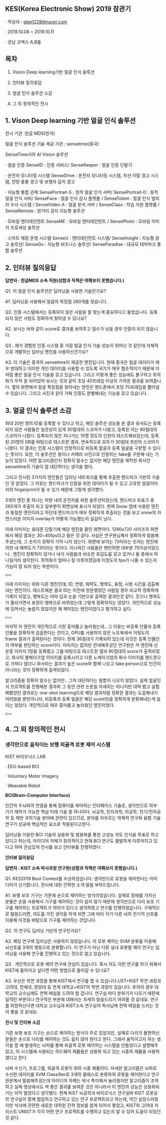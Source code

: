 ## KES(Korea Electronic Show) 2019 참관기

·       작성자 : glee1228@naver.com

·       2019.10.08 ~ 2019.10.11

·       강남 코엑스 A,B홀

 

## 목차

1. Vision Deep learning기반 얼굴 인식 솔루션

2. 인터뷰 질의응답

3. 얼굴 인식 솔루션 소감

4. 그 외 창의적인 전시

 

 

## 1. Vison Deep learning 기반 얼굴 인식 솔루션

전시 기관 :한글 MDS(한국)

얼굴 인식 솔루션 기술 제공 기관 : sensetime(중국)

SenseTime사의 AI Vision 솔루션

·       얼굴 인증 SenseID : 인증 서비스/ SenseKeeper : 얼굴 인증 단말기

·       운전자 모니터링 시스템 SenseDrive : 운전자 모니터링 시스템, 차선 이탈 경고 시스템, 전방 충돌 경고 및 보행자 감지 경고

·       지능형 통합 관제 SensePortrait-S : 정적 얼굴 인식 서버/ SensePortrait-D : 동적 얼굴 인식 서버/ SenseFace : 얼굴 인식 감시 플랫폼 / SenseTotem : 얼굴 인식 범죄자 수사 시스템 / SenseVideo-A : 얼굴 분석 서버 / SenseClass : 학습 지원 플랫폼 / SenseRemote : 원거리 감지 지능형 솔루션

·       모바일 엔터테인먼트 SenseME : 모바일 엔터테인먼트 / SensePhoto : 모바일 이미지 프로세싱 솔루션

·       스마트 매장 운영 시스템 SenseU : 엔터테인먼트 시스템/ SenseInsight : 지능형 광고 솔루션/ SenseGo : 지능형 비즈니스 솔루션/ SenseParadise : 대규모 테마파크 통합 솔루션

 

 

 

 

 

 

 

 

## 2. 인터뷰 질의응답

**답변자 : 한글MDS 소속 직원(성함과 직책은 여쭤보지 못했습니다.)**

Q1. 이 얼굴 인식 솔루션은 딥러닝을 사용한 기술인가요?  

A1. 딥러닝을 사용해서 얼굴의 특징점 260개를 찾습니다.

Q2. 인증 시스템에서는 등록되지 않은 사람을 잘 찾는게 중요하다고 들었습니다. 등록되지 않은 사람도 정확하게 찾아낼 수 있나요?

A2. 보시는 바와 같이 score로 결과를 보여주고 점수가 낮을 경우 인증이 되지 않습니다. 

Q3 . 제가 경험한 인증 시스템 중 가장 얼굴 인식 기술 성능이 뛰어난 것 같은데 자체적으로 개발하신 딥러닝 엔진을 사용하신건가요? 

A3. 이 기술은 중국의 sensetime이 제공한 엔진입니다. 현재 중국은 얼굴 데이터가 매우 방대하고 이러한 개인 데이터를 사용할 수 있도록 국가가 매우 협조적이기 때문에 이처럼 좋은 얼굴 인식 기술을 갖고 있습니다. 그리고 이렇게 좋은 성능에도 불구하고 최적화가 무척 잘 되어있어 보시는 것과 같이 초당 40프레임 이상의 가까운 결과를 보여줍니다. 옆의 화면에서 얼굴 특징점을 찾아내는 엔진은 핸드폰에서 초당 70프레임을 뽑아낼 수 있습니다. 그리고 사진과 같이 가짜 인증도 분별해내는 기능을 갖고 있습니다.

 

 

 

 

 

## 3. **얼굴 인식 솔루션 소감**

최대 20만 명의 ID를 등록할 수 있다고 하고, 해당 솔루션 성능을 본 결과 유사도는 등록되지 않은 사람들은 일관성이 있게 30점대의 스코어가 나왔고, 등록된 이는 90점대의 스코어가 나왔다. 등록되지 않은 지나가는 10명 정도의 인원이 테스트해보았는데, 등록된 20명의 DB를 바탕으로 테스트한 결과, 연속적으로 모두가 30점대 초반의 스코어가 나왔다. 이 결과는 인증 시스템이 안정적으로 비등록 얼굴과 등록 얼굴을 구분할 수 있다는 뜻이다. 또한, 이 솔루션은 종이나 카메라 사진으로 인증하는 fake를 구분해 내는 기능이 있었다. 어떤 알고리즘인지 정확히 알수는 없지만 해당 엔진을 제작한 회사인 sensetime의 기술이 참 대단하다는 생각을 했다. 

그리고 전시된 3가지의 엔진들은 딥러닝 네트워크를 통해 추출한 랜드마크 기반의 기술인 것 같았다. 그 이유는 랜드마크가 인증을 위한 데이터가 될 수 있고 고유한 얼굴이미지의 fingerprint가 될 수 있기 때문에 그렇게 생각헀다.

3개의 엔진 중 하나는 차량 내의 운전자를 위한 솔루션이었는데, 랜드마크 좌표가 총 260개가 추출이 되고 일부분이 화면상에 표시가 되었다. 현재 Snow 앱에 사용된 엔진과 동일한 엔진이라고 하던데 랜드마크가 매우 정확하게 추출되는 것을 보고 snow의 자연스러운 이미지 overlay가 어떻게 가능했는지 실감이 났다. 

아래 이미지는 휴대폰 단말기에 해당 엔진을 올린 화면이다. 1280x720 사이즈의 화면에서 해당 결과는 30~40fps라고 들은 것 같다. 사실은 연구원님께서 정확하게 말씀해주셨는데, 그 숫자가 정확히 기억 나지 않는다. 화면에 보이는 73이라는 숫자는 엔진에 의한 내 매력도가 73이라는 뜻이다. 지나쳐간 사람들은 왠만하면 대부분 70이상이었으니.. 엔진이 정확하지 않거나 내가 사람들과 비슷한 호감도를 갖고 있거나 둘 중에서 하나일거라 생각한다.  최적화가 얼마나 잘 이루어졌길래 이정도의 fps가 나올 수 있는지 가늠이 잘 되지 않는 부분이다. 

<img src="FaceID_1.png" alt="img" style="zoom:50%;" />

아래 이미지는 위와 다른 엔진인데, ID, 연령, 매력도, 행복도, 표정, 시청 시간을 검출해내는 엔진이다. 테스트해본 결과 ID는 이전에 방문했었던 사람일 경우 비교적 정확하게 기록이 되었고, 행복도는 아마 입과 눈을 기반으로 출력된 결과인것 같다. 웃으니 행복도가 올라가면서 표정이 행복으로 바뀌었는데 그렇게 정확하지는 않았다. 개인적으로 성능에 있어서는 놀랍지 않았지만 꽤 재미있는 엔진이었다고 평가하고 싶다.

<img src="faceID_2.png" alt="img" style="zoom:50%;" />

마지막 이 엔진이 개인적으로 가장 흥미롭고 놀라웠는데.. 그 이유는 비등록 인물과 등록 인물을 정확하게 검출한다는 것이고, GPU를 사용하지 않은 노트북에서 저정도의 frame 결과가 출력된다는 것이다. 현재 36점대가 기록되어 있는데 이것은 등록 인물인지 여부를 판단하는 score이다. 이미지는 없지만 안내해주셨던 연구원은 저 엔진에 신분증 이미지 1장을 등록했고 그를 바탕으로 테스트한 결과 90점대의 score가 출력되었고, 화사의 풀메이크업 이미지를 등록시키고 다른 노메이크업의 화사 이미지를 핸드폰으로 가져다 댔더니 화사라는 결과가 높은 score와 함께 나오고 fake person으로 인간이 아니라는 것이 정확하게 출력되었다. 

알고리즘을 정확히 알수는 없지만.. 그저 대단하다는 말뿐이 나오지 않았다. 실제 얼굴인식 프로젝트를 진행해본 결과와 그 동안 관련 논문을 자세히는 아니지만 대략 봤고 실험해봤었던 결과로는 one-shot learning으로 해당 결과처럼 정확한 결과는 도출해내기 어려웠을 뿐만아니라, 비등록과 등록 얼굴은 해당 score만큼 정확하게 분류해내는게 쉽지는 않았다. 개인적으로 매우 흥미롭고 놀라웠던 엔진이었다.

<img src="faceID_3.png" alt="img" style="zoom:50%;" />



## 4. 그 외 창의적인 전시

### 생각만으로 움직이는 보행 외골격 로봇 제어 시스템

KIST 바이오닉스 LAB

·       EEG-based BCI

·       Voluntary Motor Imagery

·       Wearable Robot

 

**BCI(Brain-Computer Interface)** 

인간의 두뇌와의 연결을 통해 컴퓨터를 제어하는 인터페이스 기술로, 생각만으로 외부 기기 제어가 가능한 핵심 미래 기술 중 하나이다. 뇌공학, 인지과학, 의공학, 전기/전자공학 등 제반 과학기술 분야에 관련이 있으므로, 분야를 아우르는 학제적 연구와 융합 기술 연구가 성공에 핵심적인 요소로 작용된다고한다. 

딥러닝을 이용한 BCI 기술의 실용화 및 범용화를 통한 고성능 의도 인식을 목표로 하고 있다고 하는데, 아이디어 자체가 창의적이고 현재 BCI 연구도 활발하게 이루어지고 있다고 하여 관심있게 전시를 보고 인터뷰를 진행하였다. 



**인터뷰 질의응답**

**답변자 : KIST 소속 박사과정 연구원(성함과 직책은 여쭤보지 못했습니다.)**

Q1. KES2019 Best Contest를 수상하셨습니다. 생각만으로 로봇을 제어한다는 아이디어가 신기합니다. 전시에 대한 간략한 소개 말씀 부탁드립니다.  

A1. 보행 보조 기구는 기존에 손으로 제어하는 방식이었습니다. 실제로 장애를 가지신 분들은 손을 사용해서 기구를 제어하는 것이 쉽지 않기 때문에 생각만으로 다리 보조 기구를 제어하는 프로젝트가 의의가 있다고 생각하였고 연구를 진행하였습니다. 구체적으로 말씀드리면, 의도를 가진 생각을 하게 되면 그에 따라 각기 다른 뇌의 전기적 신호를 이용해 이것을 바탕으로 기구를 제어하는 것입니다.

Q2. 이 연구도 딥러닝 기반의 연구인가요?

A2. 해당 연구에 딥러닝은 사용하지 않았습니다. 이 로봇 제어는 SVM 분류를 이용해 뇌신호를 3개의 행동으로 분류합니다. 이 연구가 아닌 다른 실내 로봇팔 제어 연구는 딥러닝을 사용해 연구를 진행하고 있는 것으로 알고 있습니다.

Q3 . 개인적으로 로봇 제어 연구에 관심이 있습니다. 혹시 저도 이런 연구를 하기 위해서 KIST에 들어가고 싶다면 어떤 방법으로 들어갈 수 있나요?

A3. 우선은 학연 과정을 통해 KIST에서 연구를 할 수 있습니다.UST+KIST 학연 과정과 고려대, 연세대, 한양대 등 연계 대학교+KIST의 학연 과정이 있습니다. 후자의 경우 대학교의 교수님께도 컨택 메일을 드려야 할 겁니다. 연구실 마다 분위기가 다르기 때문에 일적인 부분이나 연구적인 부분에 대해서는 자세히 말씀드리기 어려울 것 같네요. 연구를 희망하신다면 대학교 교수님과 KIST소속 연구실의 박사님께 컨택 메일을 드리는 것이 좋을 것 같네요.

 

**전시 및 인터뷰 소감** 

기존 보행 보조 기구는 손으로 제어하는 방식이 주로 있었지만, 실제로 다리가 불편하신 분들은 손으로 다리를 제어하는 것도 쉽지 않아 한다고 한다. 그래서 움직이고자 하는 생각을 할 때 발생하는 뇌파를 통해 외골격 로봇 제어하는 시스템을 만들었다고 설명해주었고, 이 시스템에 사용되는 하드웨어 제품들은 상용화 되고 있는 시중의 제품을 사용하였다고 한다. 

뇌파 수신기, 프로그램, 외골격 로봇이 위의 시중 제품이다. 자세한 알고리즘은 뇌파로 수신한 데이터를 SVM Classifier로 3개의 클래스로 분류하여 로봇을 제어한다고 연구원분께서 말씀해주셨는데 아이디어 자체는 워낙 특이해서 놀라웠지만 알고리즘이 조악하고 실제 영상에서도 썩 좋은 결과를 보여준 것은 아니라서 이 엔진의 성능은 상용화되기는 아직 멀었다고 생각했다. 현재 KIST 뇌공학과 바이오닉스 연구실와 KIST 로봇공학 연구실이 함께 협업하고 연구하고 있는 연구 프로젝트라고 하는데, 약간 실망스러웠지만 석사에 관련한 새로운 대학원 진학 정보를 알게 되어서 좋았고, KIST와 고려대 카이스트 UNIST가 각각 어떤 연구 프로젝트를 수행하고 있는지 알 수 있어 도움이 되었던 것 같다.

 